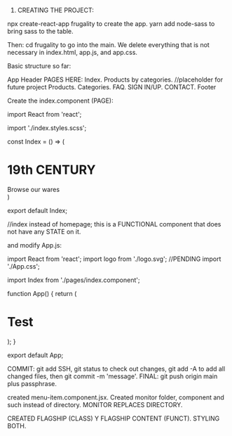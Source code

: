 

1. CREATING THE PROJECT: 

npx create-react-app frugality to create the app. 
yarn add node-sass to bring sass to the table. 

Then: cd frugality to go into the main. We delete everything that is not necessary in index.html, app.js, and app.css.

Basic structure so far: 

App
    Header 
    <Switch> PAGES HERE:
        Index.
            Products by categories. //placeholder for future project 
        Products. 
        Categories. 
        FAQ.
        SIGN IN/UP. 
        CONTACT. 
    </Switch>
    Footer 

Create the index.component (PAGE): 

import React from 'react';

import './index.styles.scss'; 

const Index = () => (
    <div className='index'>
        <div className='directory-menu'>
            <div className='menu-item'>
                <div className='content'>
                    <h1 className='title'>
                        19th CENTURY
                    </h1>
                    <span className='subtitle'>
                        Browse our wares
                    </span>
                </div>
            </div>
        </div>
    </div>
)

export default Index; 

//index instead of homepage; this is a FUNCTIONAL component that does not have any STATE on it. 

and modify App.js: 

import React from 'react';
import logo from './logo.svg'; //PENDING
import './App.css';

import Index from './pages/index.component'; 

function App() {
  return (
    <div>
      <h1>Test</h1>
      <Index />
    </div>
  );
}

export default App;

COMMIT: git add SSH, git status to check out changes, git add -A to add all changed files, then git commit -m 'message'. FINAL: git push origin main plus passphrase. 

created menu-item.component.jsx. Created monitor folder, component and such instead of directory. MONITOR REPLACES DIRECTORY. 

CREATED FLAGSHIP (CLASS) Y FLAGSHIP CONTENT (FUNCT).  STYLING BOTH. 